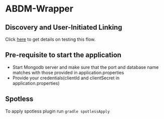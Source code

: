 # ABDM-Wrapper

## Discovery and User-Initiated Linking
Click [here](src/main/java/com/nha/abdm/wrapper/hip/hrp/discover/README.md) to get details on testing this flow.

## Pre-requisite to start the application
- Start Mongodb server and make sure that the port and database name matches with those provided in application.properties
- Provide your credentials(clientId and clientSecret in application.properties)

## Spotless
To apply spotless plugin run ```gradle spotlessApply```